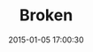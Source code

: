 ---
layout: post
title:  "Broken"
number: "6"
date:   2015-01-05 17:00:30
large-image: "https://farm9.staticflickr.com/8577/16009982697_48cc6e7de6_k.jpg"
---
